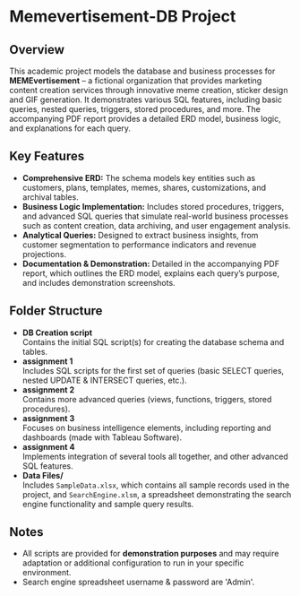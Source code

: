 # Memevertisement-DB Project

## Overview

This academic project models the database and business processes for **MEMEvertisement** – a fictional organization that
provides marketing content creation services through innovative meme creation, sticker design and GIF generation.
It demonstrates various SQL features, including basic queries, nested queries, triggers, stored procedures, and more.
The accompanying PDF report provides a detailed ERD model, business logic, and explanations for each query.

## Key Features

- **Comprehensive ERD:** The schema models key entities such as customers, plans, templates, memes, shares,
  customizations, and archival tables.
- **Business Logic Implementation:** Includes stored procedures, triggers, and advanced SQL queries that simulate
  real-world business processes such as content creation, data archiving, and user engagement analysis.
- **Analytical Queries:** Designed to extract business insights, from customer segmentation to performance indicators
  and revenue projections.
- **Documentation & Demonstration:** Detailed in the accompanying PDF report, which outlines the ERD model, explains
  each query’s purpose, and includes demonstration screenshots.

## Folder Structure

- **DB Creation script**  
  Contains the initial SQL script(s) for creating the database schema and tables.
- **assignment 1**  
  Includes SQL scripts for the first set of queries (basic SELECT queries, nested UPDATE & INTERSECT queries, etc.).
- **assignment 2**  
  Contains more advanced queries (views, functions, triggers, stored procedures).
- **assignment 3**  
  Focuses on business intelligence elements, including reporting and dashboards (made with Tableau Software).
- **assignment 4**  
  Implements integration of several tools all together, and other advanced SQL features.
- **Data Files/**  
  Includes `SampleData.xlsx`, which contains all sample records used in the project, and `SearchEngine.xlsm`, a spreadsheet demonstrating the search engine functionality and sample query results.


## Notes

- All scripts are provided for **demonstration purposes** and may require adaptation or additional configuration to run
  in your specific environment.
- Search engine spreadsheet username & password are 'Admin'. 


